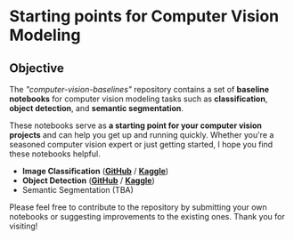 # Starting points for Computer Vision Modeling

## Objective

The *"computer-vision-baselines"* repository contains a set of **baseline notebooks** for computer vision modeling tasks such as **classification**, **object detection**, and **semantic segmentation**.   

These notebooks serve as **a starting point for your computer vision projects** and can help you get up and running quickly. Whether you're a seasoned computer vision expert or just getting started, I hope you find these notebooks helpful. 

- **Image Classification** ([**GitHub**](1_Classification_PyTorch_EfficientNetV2.ipynb) / [**Kaggle**](https://www.kaggle.com/shnakazawa/image-classification-with-pytorch-and-efficientnet))
- **Object Detection** ([**GitHub**](2_Object_Detection_PyTorch_DETR.ipynb) / [**Kaggle**](https://www.kaggle.com/shnakazawa/object-detection-with-pytorch-and-detr)) 
- Semantic Segmentation (TBA)

Please feel free to contribute to the repository by submitting your own notebooks or suggesting improvements to the existing ones. Thank you for visiting!